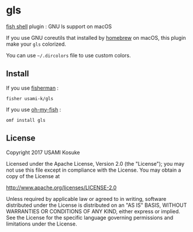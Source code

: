 # gls

[fish shell](https://fishshell.com) plugin : GNU ls support on macOS

If you use GNU coreutils that installed by [homebrew](https://brew.sh) on macOS, this plugin make your `gls` colorized.

You can use `~/.dircolors` file to use custom colors.

## Install

If you use [fisherman](https://fisherman.github.io) :

```
fisher usami-k/gls
```

If you use [oh-my-fish](https://github.com/oh-my-fish/oh-my-fish) :

```
omf install gls
```

## License

Copyright 2017 USAMI Kosuke

Licensed under the Apache License, Version 2.0 (the "License");
you may not use this file except in compliance with the License.
You may obtain a copy of the License at

   http://www.apache.org/licenses/LICENSE-2.0

Unless required by applicable law or agreed to in writing, software
distributed under the License is distributed on an "AS IS" BASIS,
WITHOUT WARRANTIES OR CONDITIONS OF ANY KIND, either express or implied.
See the License for the specific language governing permissions and
limitations under the License.
